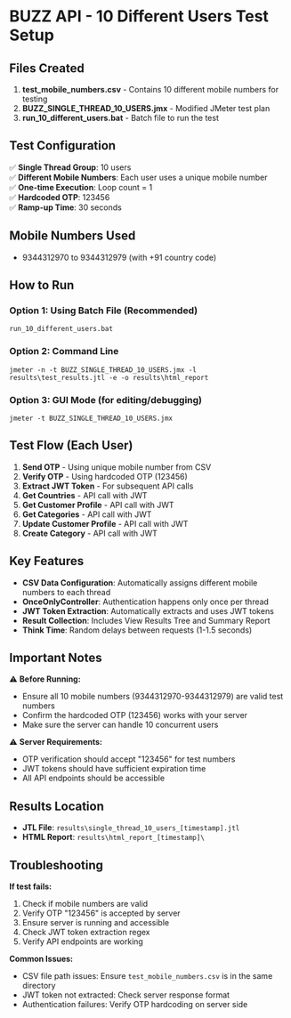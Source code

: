 # BUZZ API - 10 Different Users Test Setup

## Files Created

1. **test_mobile_numbers.csv** - Contains 10 different mobile numbers for testing
2. **BUZZ_SINGLE_THREAD_10_USERS.jmx** - Modified JMeter test plan
3. **run_10_different_users.bat** - Batch file to run the test

## Test Configuration

✅ **Single Thread Group**: 10 users  
✅ **Different Mobile Numbers**: Each user uses a unique mobile number  
✅ **One-time Execution**: Loop count = 1  
✅ **Hardcoded OTP**: 123456  
✅ **Ramp-up Time**: 30 seconds  

## Mobile Numbers Used
- 9344312970 to 9344312979 (with +91 country code)

## How to Run

### Option 1: Using Batch File (Recommended)
```
run_10_different_users.bat
```

### Option 2: Command Line
```
jmeter -n -t BUZZ_SINGLE_THREAD_10_USERS.jmx -l results\test_results.jtl -e -o results\html_report
```

### Option 3: GUI Mode (for editing/debugging)
```
jmeter -t BUZZ_SINGLE_THREAD_10_USERS.jmx
```

## Test Flow (Each User)

1. **Send OTP** - Using unique mobile number from CSV
2. **Verify OTP** - Using hardcoded OTP (123456)
3. **Extract JWT Token** - For subsequent API calls
4. **Get Countries** - API call with JWT
5. **Get Customer Profile** - API call with JWT  
6. **Get Categories** - API call with JWT
7. **Update Customer Profile** - API call with JWT
8. **Create Category** - API call with JWT

## Key Features

- **CSV Data Configuration**: Automatically assigns different mobile numbers to each thread
- **OnceOnlyController**: Authentication happens only once per thread
- **JWT Token Extraction**: Automatically extracts and uses JWT tokens
- **Result Collection**: Includes View Results Tree and Summary Report
- **Think Time**: Random delays between requests (1-1.5 seconds)

## Important Notes

⚠️ **Before Running:**
- Ensure all 10 mobile numbers (9344312970-9344312979) are valid test numbers
- Confirm the hardcoded OTP (123456) works with your server
- Make sure the server can handle 10 concurrent users

⚠️ **Server Requirements:**
- OTP verification should accept "123456" for test numbers
- JWT tokens should have sufficient expiration time
- All API endpoints should be accessible

## Results Location
- **JTL File**: `results\single_thread_10_users_[timestamp].jtl`
- **HTML Report**: `results\html_report_[timestamp]\`

## Troubleshooting

**If test fails:**
1. Check if mobile numbers are valid
2. Verify OTP "123456" is accepted by server
3. Ensure server is running and accessible
4. Check JWT token extraction regex
5. Verify API endpoints are working

**Common Issues:**
- CSV file path issues: Ensure `test_mobile_numbers.csv` is in the same directory
- JWT token not extracted: Check server response format
- Authentication failures: Verify OTP hardcoding on server side